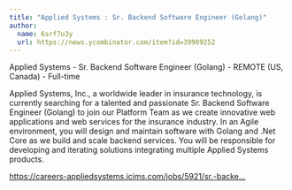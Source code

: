 ```yaml
---
title: "Applied Systems : Sr. Backend Software Engineer (Golang)"
author:
  name: 6srf7u3y
  url: https://news.ycombinator.com/item?id=39909252
---
```

Applied Systems - Sr. Backend Software Engineer (Golang) - REMOTE (US, Canada) - Full-time

Applied Systems, Inc., a worldwide leader in insurance technology, is currently searching for a talented and passionate Sr. Backend Software Engineer (Golang) to join our Platform Team as we create innovative web applications and web services for the insurance industry. In an Agile environment, you will design and maintain software with Golang and .Net Core as we build and scale backend services. You will be responsible for developing and iterating solutions integrating multiple Applied Systems products.

<a href="https:&#x2F;&#x2F;careers-appliedsystems.icims.com&#x2F;jobs&#x2F;5921&#x2F;sr.-backend-software-engineer-(c%23-or-golang)&#x2F;job" rel="nofollow">https:&#x2F;&#x2F;careers-appliedsystems.icims.com&#x2F;jobs&#x2F;5921&#x2F;sr.-backe...</a>
